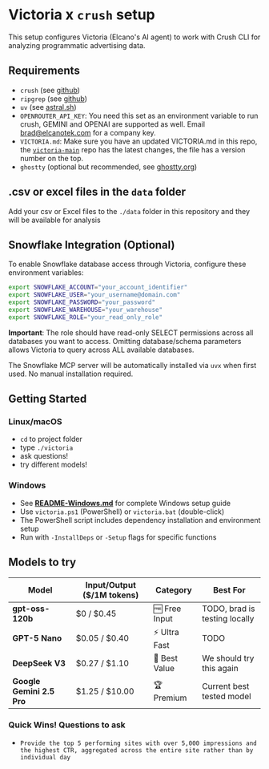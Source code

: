 # Victoria x ```crush``` setup

This setup configures Victoria (Elcano's AI agent) to work with Crush CLI for analyzing programmatic advertising data.

## Requirements

* ```crush``` (see [github](https://github.com/charmbracelet/crush))
* ```ripgrep``` (see [github](https://github.com/BurntSushi/ripgrep))
* ```uv``` (see [astral.sh](https://docs.astral.sh/uv/getting-started/installation/))
* ```OPENROUTER_API_KEY```: You need this set as an environment variable to run crush, GEMINI and OPENAI are supported as well. Email [brad@elcanotek.com](mailto:brad@elcanotek.com) for a company key.
* ```VICTORIA.md```: Make sure you have an updated VICTORIA.md in this repo, the [```victoria-main```](https://github.com/ElcanoTek/victoria-main) repo has the latest changes, the file has a version number on the top.
* ```ghostty``` (optional but recommended, see [ghostty.org](https://ghostty.org/))

## .csv or excel files in the ```data``` folder

Add your csv or Excel files to the ```./data``` folder in this repository and they will be available for analysis

## Snowflake Integration (Optional)

To enable Snowflake database access through Victoria, configure these environment variables:

```bash
export SNOWFLAKE_ACCOUNT="your_account_identifier"
export SNOWFLAKE_USER="your_username@domain.com"
export SNOWFLAKE_PASSWORD="your_password"
export SNOWFLAKE_WAREHOUSE="your_warehouse"
export SNOWFLAKE_ROLE="your_read_only_role"
```

**Important**: The role should have read-only SELECT permissions across all databases you want to access. Omitting database/schema parameters allows Victoria to query across ALL available databases.

The Snowflake MCP server will be automatically installed via ```uvx``` when first used. No manual installation required.

## Getting Started

### Linux/macOS
* ```cd``` to project folder
* type ```./victoria```
* ask questions!
* try different models!

### Windows
* See **[README-Windows.md](./README-Windows.md)** for complete Windows setup guide
* Use ```victoria.ps1``` (PowerShell) or ```victoria.bat``` (double-click)
* The PowerShell script includes dependency installation and environment setup
* Run with ```-InstallDeps``` or ```-Setup``` flags for specific functions

## Models to try

| Model | Input/Output ($/1M tokens) | Category | Best For |
|-------|---------------------------|----------|----------|
| **gpt-oss-120b** | $0 / $0.45 | 🆓 Free Input | TODO, brad is testing locally |
| **GPT-5 Nano** | $0.05 / $0.40 | ⚡ Ultra Fast | TODO |
| **DeepSeek V3** | $0.27 / $1.10 | 🎯 Best Value | We should try this again |
| **Google Gemini 2.5 Pro** | $1.25 / $10.00 | 🏆 Premium | Current best tested model |


### Quick Wins! Questions to ask

* ```Provide the top 5 performing sites with over 5,000 impressions and the highest CTR, aggregated across the entire site rather than by individual day```

